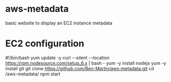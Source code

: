 # aws-metadata
basic website to display an EC2 instance metadata

# EC2 configuration
#!/bin/bash
yum update -y
curl --silent --location https://rpm.nodesource.com/setup_6.x | bash -
yum -y install nodejs
yum -y install git
git clone https://github.com/Ben-Martin/aws-metadata.git
cd /aws-metadata/
npm start
